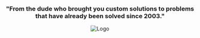 <div align='center'>
  <h3>"From the dude who brought you custom solutions to problems that have already been solved since 2003."</h3>
  <img id="landing-image" src="https://64.media.tumblr.com/9bd6597395a2ee9395ca361103986e9d/tumblr_n37bva6bGA1rqkjmno1_500.gif" alt="Logo"/>
</div>
